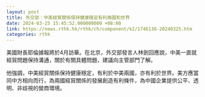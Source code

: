 ```yaml
---
layout: post
title: 外交部：中美經貿關係保持健康穩定有利兩國和世界
date: 2024-03-25 15:45:52.000000000 +08:00
link: https://news.rthk.hk/rthk/ch/component/k2/1746138-20240325.htm
categories: rthk
---
```


美國財長耶倫據報將於4月訪華。在北京，外交部發言人林劍回應說，中美一直就經貿問題保持溝通，關於有關具體問題，建議向主管部門了解。

他強調，中美經貿關係保持健康穩定，有利於中美兩國，亦有利於世界。美方應當同中方相向而行，為兩國經貿關係的發展創造有利條件，為中國企業提供公平、透明、非歧視的營商環境。
